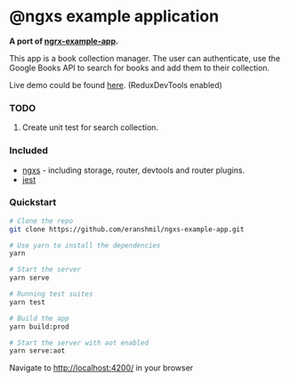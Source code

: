 # @ngxs example application

**A port of [ngrx-example-app](https://github.com/ngrx/platform/tree/master/example-app).**

This app is a book collection manager. The user can authenticate, use the Google Books API to search for books and add them to their collection.

Live demo could be found [here](https://ngxs-example-app.herokuapp.com). (ReduxDevTools enabled)

### TODO

1.  Create unit test for search collection.

### Included

- [ngxs](https://ngxs.gitbook.io/ngxs/) - including storage, router, devtools and router plugins.
- [jest](https://facebook.github.io/jest/)

### Quickstart

```bash
# Clone the repo
git clone https://github.com/eranshmil/ngxs-example-app.git

# Use yarn to install the dependencies
yarn

# Start the server
yarn serve

# Running test suites
yarn test

# Build the app
yarn build:prod

# Start the server with aot enabled
yarn serve:aot
```

Navigate to [http://localhost:4200/](http://localhost:4200/) in your browser
